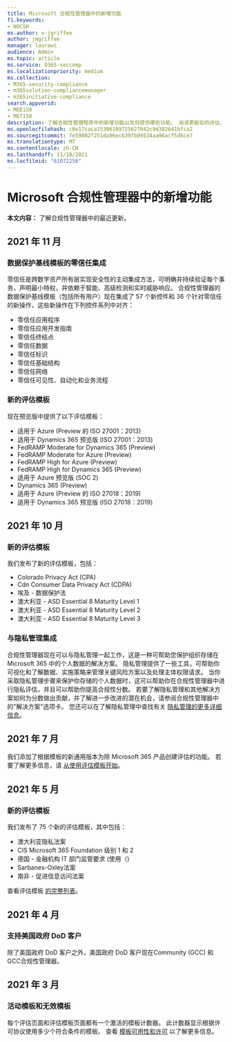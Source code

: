 ```yaml
---
title: Microsoft 合规性管理器中的新增功能
f1.keywords:
- NOCSH
ms.author: v-jgriffee
author: jmgriffee
manager: laurawi
audience: Admin
ms.topic: article
ms.service: O365-seccomp
ms.localizationpriority: medium
ms.collection:
- M365-security-compliance
- m365solution-compliancemanager
- m365initiative-compliance
search.appverid:
- MOE150
- MET150
description: 了解合规性管理程序中的新增功能以及将提供哪些功能。 阅读更新后的评估、新的评估模板、新操作等。
ms.openlocfilehash: c8e17caca15386199725627042c9d382641bfca2
ms.sourcegitcommit: 7e59802f251da96ec639fb09534aa96acf5d6ce7
ms.translationtype: MT
ms.contentlocale: zh-CN
ms.lasthandoff: 11/18/2021
ms.locfileid: "61072256"
---
```

# <a name="whats-new-in-microsoft-compliance-manager"></a>Microsoft 合规性管理器中的新增功能

**本文内容：** 了解合规性管理器中的最近更新。

## <a name="november-2021"></a>2021 年 11 月

### <a name="zero-trust-integration-for-the-data-protection-baseline-template"></a>数据保护基线模板的零信任集成

零信任是跨数字资产所有层实现安全性的主动集成方法，可明确并持续验证每个事务，声明最小特权，并依赖于智能、高级检测和实时威胁响应。 合规性管理器的数据保护基线模板（包括所有用户）现在集成了 57 个新控件和 36 个针对零信任的新操作，这些新操作在下列控件系列中对齐：

- 零信任应用程序
- 零信任应用开发指南
- 零信任终结点
- 零信任数据
- 零信任标识
- 零信任基础结构
- 零信任网络
- 零信任可见性、自动化和业务流程

### <a name="new-assessment-templates"></a>新的评估模板

现在预览版中提供了以下评估模板：

- 适用于 Azure (Preview 的 ISO 27001：2013) 
- 适用于 Dynamics 365 预览版 (ISO 27001：2013) 
- FedRAMP Moderate for Dynamics 365 (Preview) 
- FedRAMP Moderate for Azure (Preview) 
- FedRAMP High for Azure (Preview) 
- FedRAMP High for Dynamics 365 (Preview) 
- 适用于 Azure 预览版 (SOC 2) 
- Dynamics 365 (Preview) 
- 适用于 Azure (Preview 的 ISO 27018：2019) 
- 适用于 Dynamics 365 预览版 (ISO 27018：2019) 

## <a name="october-2021"></a>2021 年 10 月

### <a name="new-assessment-templates"></a>新的评估模板

我们发布了新的评估模板，包括：

- Colorado Privacy Act (CPA) 
- Cdn Consumer Data Privacy Act (CDPA) 
- 埃及 - 数据保护法
- 澳大利亚 - ASD Essential 8 Maturity Level 1
- 澳大利亚 - ASD Essential 8 Maturity Level 2
- 澳大利亚 - ASD Essential 8 Maturity Level 3

### <a name="integration-with-privacy-management"></a>与隐私管理集成

合规性管理器现在可以与隐私管理一起工作，这是一种可帮助您保护组织存储在 Microsoft 365 中的个人数据的解决方案。 隐私管理提供了一些工具，可帮助你可视化和了解数据、实施策略来管理关键风险方案以及处理主体权限请求。 当你采取隐私管理步骤来保护你存储的个人数据时，这可以帮助你在合规性管理器中进行隐私评估，并且可以帮助你提高合规性分数。 若要了解隐私管理和其他解决方案如何为分数做出贡献，并了解进一步改进的潜在机会，请参阅合规性管理器中的"解决方案"选项卡。 您还可以在了解隐私管理中查找有关 [隐私管理的更多详细信息](/privacy/solutions/privacymanagement/privacy-management)。

## <a name="july-2021"></a>2021 年 7 月

我们添加了根据模板的新通用版本为除 Microsoft 365 产品创建评估的功能。 若要了解更多信息，请 [从使用评估模板开始](compliance-manager-templates.md)。

## <a name="may-2021"></a>2021 年 5 月

### <a name="new-assessment-templates"></a>新的评估模板

我们发布了 75 个新的评估模板，其中包括：
- 澳大利亚隐私法案
- CIS Microsoft 365 Foundation 级别 1 和 2
- 德国 - 金融机构 IT 部门监管要求 (使用（) 
- Sarbanes-Oxley法案
- 南非 - 促进信息访问法案

查看评估模板 [的完整列表](compliance-manager-templates-list.md)。

## <a name="april-2021"></a>2021 年 4 月

### <a name="support-for-us-government-dod-customers"></a>支持美国政府 DoD 客户

除了美国政府 DoD 客户之外，美国政府 DoD 客户现在Community (GCC) 和GCC合规性管理器。

## <a name="march-2021"></a>2021 年 3 月

### <a name="active-and-inactive-templates"></a>活动模板和无效模板

每个评估页面和评估模板页面都有一个激活的模板计数器。 此计数器显示根据许可协议使用多少个符合条件的模板。 查看 [模板可用性和许可](compliance-manager-templates.md#template-availability-and-licensing) 以了解更多信息。

